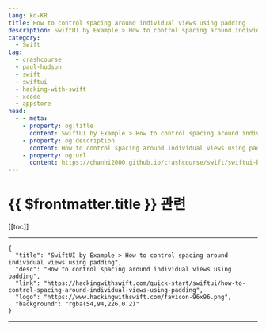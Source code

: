 ```yaml
---
lang: ko-KR
title: How to control spacing around individual views using padding
description: SwiftUI by Example > How to control spacing around individual views using padding
category:
  - Swift
tag: 
  - crashcourse
  - paul-hudson
  - swift
  - swiftui
  - hacking-with-swift
  - xcode
  - appstore
head:
  - - meta:
    - property: og:title
      content: SwiftUI by Example > How to control spacing around individual views using padding
    - property: og:description
      content: How to control spacing around individual views using padding
    - property: og:url
      content: https://chanhi2000.github.io/crashcourse/swift/swiftui-by-example/04-view-layout/how-to-control-spacing-around-individual-views-using-padding.html
---
```


# {{ $frontmatter.title }} 관련

[[toc]]

---

```component VPCard
{
  "title": "SwiftUI by Example > How to control spacing around individual views using padding",
  "desc": "How to control spacing around individual views using padding",
  "link": "https://hackingwithswift.com/quick-start/swiftui/how-to-control-spacing-around-individual-views-using-padding",
  "logo": "https://www.hackingwithswift.com/favicon-96x96.png",
  "background": "rgba(54,94,226,0.2)"
}
```

---

<TagLinks />
